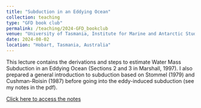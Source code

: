 ```yaml
---
title: "Subduction in an Eddying Ocean"
collection: teaching
type: "GFD book club"
permalink: /teaching/2024-GFD_bookclub
venue: "University of Tasmania, Institute for Marine and Antarctic Studies"
date: 2024-08-02
location: "Hobart, Tasmania, Australia"
---
```


This lecture contains the derivations and steps to estimate Water Mass Subduction in an Eddying Ocean (Sections 2 and 3 in Marshall, 1997). I also prepared a general introduction to subduction based on Stommel (1979) and Cushman-Roisin (1987) before going into the eddy-induced subduction (see my notes in the pdf).

[Click here to access the notes](https://github.com/vsilvafelipe/vsilvafelipe.github.io/blob/master/files/1Notes_Subduction_FelipeVilelaSilva_Jul24.pdf)
